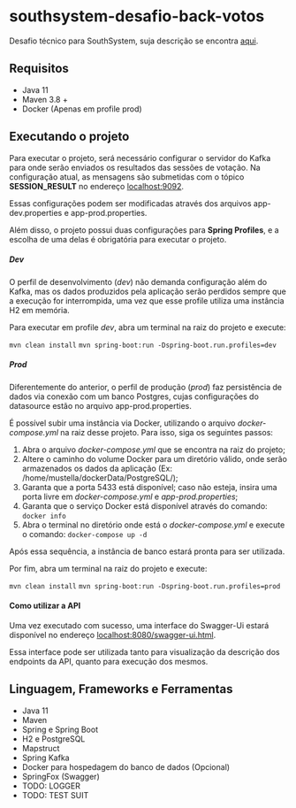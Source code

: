 # southsystem-desafio-back-votos
Desafio técnico para SouthSystem, suja descrição se encontra [aqui](DESCRICAO.md).

## Requisitos

- Java 11
- Maven 3.8 +
- Docker (Apenas em profile prod)

## Executando o projeto

Para executar o projeto, será necessário configurar o servidor do Kafka para onde serão enviados os resultados das sessões de votação. Na configuração atual, as mensagens são submetidas com o tópico **SESSION_RESULT** no endereço [localhost:9092](localhost:9092).

Essas configurações podem ser modificadas através dos arquivos app-dev.properties e app-prod.properties.

Além disso, o projeto possui duas configurações para **Spring Profiles**, e a escolha de uma delas é obrigatória para executar o projeto.

##### Dev

O perfil de desenvolvimento (*dev*) não demanda configuração além do Kafka, mas os dados produzidos pela aplicação serão perdidos sempre que a execução for interrompida, uma vez que esse profile utiliza uma instância H2 em memória.

Para executar em profile *dev*, abra um terminal na raiz do projeto e execute: 

`mvn clean install`
`mvn spring-boot:run -Dspring-boot.run.profiles=dev`

##### Prod

Diferentemente do anterior, o perfil de produção (*prod*) faz persistência de dados via conexão com um banco Postgres, cujas configurações do datasource estão no arquivo app-prod.properties.

É possível subir uma instância via Docker, utilizando o arquivo *docker-compose.yml* na raiz desse projeto. Para isso, siga os seguintes passos: 


1. Abra o arquivo *docker-compose.yml* que se encontra na raiz do projeto;
2. Altere o caminho do volume Docker para um diretório válido, onde serão armazenados os dados da aplicação (Ex: /home/mustella/dockerData/PostgreSQL/);
3. Garanta que a porta 5433 está disponível; caso não esteja, insira uma porta livre em *docker-compose.yml* e *app-prod.properties*;
4. Garanta que o serviço Docker está disponível através do comando: `docker info`
5. Abra o terminal no diretório onde está o *docker-compose.yml* e execute o comando: `docker-compose up -d`

Após essa sequência, a instância de banco estará pronta para ser utilizada.

Por fim, abra um terminal na raiz do projeto e execute:

`mvn clean install`
`mvn spring-boot:run -Dspring-boot.run.profiles=prod`

#### Como utilizar a API

Uma vez executado com sucesso, uma interface do Swagger-Ui estará disponível no endereço [localhost:8080/swagger-ui.html](localhost:8080/swagger-ui.html).

Essa interface pode ser utilizada tanto para visualização da descrição dos endpoints da API, quanto para execução dos mesmos.

## Linguagem, Frameworks e Ferramentas

- Java 11
- Maven
- Spring e Spring Boot
- H2 e PostgreSQL
- Mapstruct
- Spring Kafka
- Docker para hospedagem do banco de dados (Opcional)
- SpringFox (Swagger)
- TODO: LOGGER
- TODO: TEST SUIT